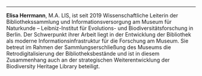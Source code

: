 ---
**Elisa Herrmann**, M.A. LIS, ist seit 2019 Wissenschaftliche Leiterin der Bibliothekssammlung und Informationsversorgung am Museum für Naturkunde – Leibniz-Institut für Evolutions- und Biodiversitätsforschung in Berlin. Der Schwerpunkt ihrer Arbeit liegt in der Entwicklung der Bibliothek als moderne Informationsinfrastruktur für die Forschung am Museum. Sie betreut im Rahmen der Sammlungserschließung des Museums die Retrodigitalisierung der Bibliotheksbestände und ist in diesem Zusammenhang auch an der strategischen Weiterentwicklung der Biodiversity Heritage Library beteiligt.